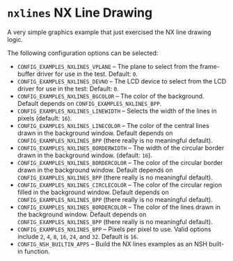 # `nxlines` NX Line Drawing

A very simple graphics example that just exercised the NX line drawing
logic.

The following configuration options can be selected:

  - `CONFIG_EXAMPLES_NXLINES_VPLANE` – The plane to select from the
    frame- buffer driver for use in the test. Default: `0`.
  - `CONFIG_EXAMPLES_NXLINES_DEVNO` – The LCD device to select from the
    LCD driver for use in the test: Default: `0`.
  - `CONFIG_EXAMPLES_NXLINES_BGCOLOR` – The color of the background.
    Default depends on `CONFIG_EXAMPLES_NXLINES_BPP`.
  - `CONFIG_EXAMPLES_NXLINES_LINEWIDTH` – Selects the width of the lines
    in pixels (default: `16`).
  - `CONFIG_EXAMPLES_NXLINES_LINECOLOR` – The color of the central lines
    drawn in the background window. Default depends on
    `CONFIG_EXAMPLES_NXLINES_BPP` (there really is no meaningful
    default).
  - `CONFIG_EXAMPLES_NXLINES_BORDERWIDTH` – The width of the circular
    border drawn in the background window. (default: `16`).
  - `CONFIG_EXAMPLES_NXLINES_BORDERCOLOR` – The color of the circular
    border drawn in the background window. Default depends on
    `CONFIG_EXAMPLES_NXLINES_BPP` (there really is no meaningful
    default).
  - `CONFIG_EXAMPLES_NXLINES_CIRCLECOLOR` – The color of the circular
    region filled in the background window. Default depends on
    `CONFIG_EXAMPLES_NXLINES_BPP` (there really is no meaningful
    default).
  - `CONFIG_EXAMPLES_NXLINES_BORDERCOLOR` – The color of the lines drawn
    in the background window. Default depends on
    `CONFIG_EXAMPLES_NXLINES_BPP` (there really is no meaningful
    default).
  - `CONFIG_EXAMPLES_NXLINES_BPP` – Pixels per pixel to use. Valid
    options include `2`, `4`, `8`, `16`, `24`, and `32`. Default is
    `16`.
  - `CONFIG_NSH_BUILTIN_APPS` – Build the NX lines examples as an NSH
    built-in function.
